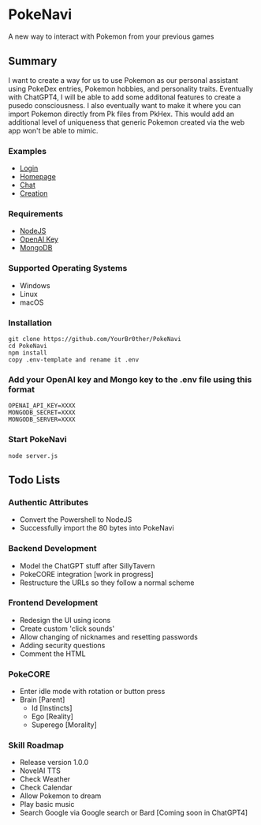 # PokeNavi
A new way to interact with Pokemon from your previous games

## Summary
I want to create a way for us to use Pokemon as our personal assistant using PokeDex entries, Pokemon hobbies, and personality traits. Eventually with ChatGPT4, I will be able to add some additonal features to create a pusedo consciousness. I also eventually want to make it where you can import Pokemon directly from Pk files from PkHex. This would add an additional level of uniqueness that generic Pokemon created via the web app won't be able to mimic.

### Examples
* [Login](/pictures/Login.png)
* [Homepage](/pictures/Homepage.png)
* [Chat](/pictures/Chat.png)
* [Creation](/pictures/Creation.png)

### Requirements
 * [NodeJS](https://nodejs.org/en)
 * [OpenAI Key](https://platform.openai.com/account/api-keys)
 * [MongoDB](https://www.mongodb.com/)

### Supported Operating Systems
 * Windows
 * Linux
 * macOS

### Installation
    git clone https://github.com/YourBr0ther/PokeNavi
    cd PokeNavi
    npm install
    copy .env-template and rename it .env

### Add your OpenAI key and Mongo key to the .env file using this format
    OPENAI_API_KEY=XXXX
    MONGODB_SECRET=XXXX
    MONGODB_SERVER=XXXX

### Start PokeNavi
    node server.js

## Todo Lists

### Authentic Attributes
* Convert the Powershell to NodeJS
* Successfully import the 80 bytes into PokeNavi

### Backend Development
* Model the ChatGPT stuff after SillyTavern
* PokeCORE integration [work in progress]
* Restructure the URLs so they follow a normal scheme

### Frontend Development
* Redesign the UI using icons
* Create custom 'click sounds'
* Allow changing of nicknames and resetting passwords
* Adding security questions
* Comment the HTML

### PokeCORE 
* Enter idle mode with rotation or button press
* Brain [Parent]
  * Id [Instincts]
  * Ego [Reality]
  * Superego [Morality]

### Skill Roadmap
 * Release version 1.0.0
 * NovelAI TTS
 * Check Weather
 * Check Calendar
 * Allow Pokemon to dream
 * Play basic music
 * Search Google via Google search or Bard [Coming soon in ChatGPT4]